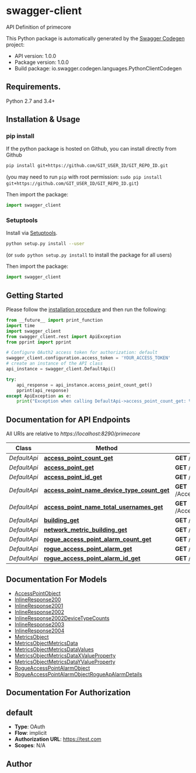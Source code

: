 # swagger-client
API Definition of primecore

This Python package is automatically generated by the [Swagger Codegen](https://github.com/swagger-api/swagger-codegen) project:

- API version: 1.0.0
- Package version: 1.0.0
- Build package: io.swagger.codegen.languages.PythonClientCodegen

## Requirements.

Python 2.7 and 3.4+

## Installation & Usage
### pip install

If the python package is hosted on Github, you can install directly from Github

```sh
pip install git+https://github.com/GIT_USER_ID/GIT_REPO_ID.git
```
(you may need to run `pip` with root permission: `sudo pip install git+https://github.com/GIT_USER_ID/GIT_REPO_ID.git`)

Then import the package:
```python
import swagger_client 
```

### Setuptools

Install via [Setuptools](http://pypi.python.org/pypi/setuptools).

```sh
python setup.py install --user
```
(or `sudo python setup.py install` to install the package for all users)

Then import the package:
```python
import swagger_client
```

## Getting Started

Please follow the [installation procedure](#installation--usage) and then run the following:

```python
from __future__ import print_function
import time
import swagger_client
from swagger_client.rest import ApiException
from pprint import pprint

# Configure OAuth2 access token for authorization: default
swagger_client.configuration.access_token = 'YOUR_ACCESS_TOKEN'
# create an instance of the API class
api_instance = swagger_client.DefaultApi()

try:
    api_response = api_instance.access_point_count_get()
    pprint(api_response)
except ApiException as e:
    print("Exception when calling DefaultApi->access_point_count_get: %s\n" % e)

```

## Documentation for API Endpoints

All URIs are relative to *https://localhost:8290/primecore*

Class | Method | HTTP request | Description
------------ | ------------- | ------------- | -------------
*DefaultApi* | [**access_point_count_get**](docs/DefaultApi.md#access_point_count_get) | **GET** /AccessPoint/Count | 
*DefaultApi* | [**access_point_get**](docs/DefaultApi.md#access_point_get) | **GET** /AccessPoint | 
*DefaultApi* | [**access_point_id_get**](docs/DefaultApi.md#access_point_id_get) | **GET** /AccessPoint/{id} | 
*DefaultApi* | [**access_point_name_device_type_count_get**](docs/DefaultApi.md#access_point_name_device_type_count_get) | **GET** /AccessPoint/{name}/DeviceTypeCount | 
*DefaultApi* | [**access_point_name_total_usernames_get**](docs/DefaultApi.md#access_point_name_total_usernames_get) | **GET** /AccessPoint/{name}/TotalUsernames | 
*DefaultApi* | [**building_get**](docs/DefaultApi.md#building_get) | **GET** /Building | 
*DefaultApi* | [**network_metric_building_get**](docs/DefaultApi.md#network_metric_building_get) | **GET** /NetworkMetric/{building} | 
*DefaultApi* | [**rogue_access_point_alarm_count_get**](docs/DefaultApi.md#rogue_access_point_alarm_count_get) | **GET** /RogueAccessPointAlarm/Count | 
*DefaultApi* | [**rogue_access_point_alarm_get**](docs/DefaultApi.md#rogue_access_point_alarm_get) | **GET** /RogueAccessPointAlarm | 
*DefaultApi* | [**rogue_access_point_alarm_id_get**](docs/DefaultApi.md#rogue_access_point_alarm_id_get) | **GET** /RogueAccessPointAlarm/{id} | 


## Documentation For Models

 - [AccessPointObject](docs/AccessPointObject.md)
 - [InlineResponse200](docs/InlineResponse200.md)
 - [InlineResponse2001](docs/InlineResponse2001.md)
 - [InlineResponse2002](docs/InlineResponse2002.md)
 - [InlineResponse2002DeviceTypeCounts](docs/InlineResponse2002DeviceTypeCounts.md)
 - [InlineResponse2003](docs/InlineResponse2003.md)
 - [InlineResponse2004](docs/InlineResponse2004.md)
 - [MetricsObject](docs/MetricsObject.md)
 - [MetricsObjectMetricsData](docs/MetricsObjectMetricsData.md)
 - [MetricsObjectMetricsDataValues](docs/MetricsObjectMetricsDataValues.md)
 - [MetricsObjectMetricsDataXValueProperty](docs/MetricsObjectMetricsDataXValueProperty.md)
 - [MetricsObjectMetricsDataYValueProperty](docs/MetricsObjectMetricsDataYValueProperty.md)
 - [RogueAccessPointAlarmObject](docs/RogueAccessPointAlarmObject.md)
 - [RogueAccessPointAlarmObjectRogueApAlarmDetails](docs/RogueAccessPointAlarmObjectRogueApAlarmDetails.md)


## Documentation For Authorization


## default

- **Type**: OAuth
- **Flow**: implicit
- **Authorization URL**: https://test.com
- **Scopes**: N/A


## Author



